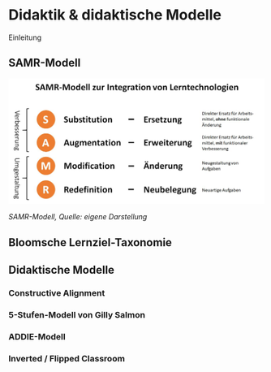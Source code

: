 <!--

author:   Martina Rüter

email:    martina.rueter@hs-bochum.de

version:  0.0.1

date:     07/03/2021

language: de

narrator: DE German Female

comment:  Interaktive Präsentation (Script) zum Modul E-Begleitung an der Hochschule Bochum

import:   https://raw.githubusercontent.com/liaTemplates/AVR8js/main/README.md
          https://raw.githubusercontent.com/liaTemplates/vtk/master/README.md

@js: <script>@0</script>
-->

# Didaktik & didaktische Modelle

Einleitung


## SAMR-Modell

![SAMR-Modell](/images/SAMR.jpg)

*SAMR-Modell, Quelle: eigene Darstellung*


## Bloomsche Lernziel-Taxonomie


## Didaktische Modelle

### Constructive Alignment


### 5-Stufen-Modell von Gilly Salmon


### ADDIE-Modell


### Inverted / Flipped Classroom
